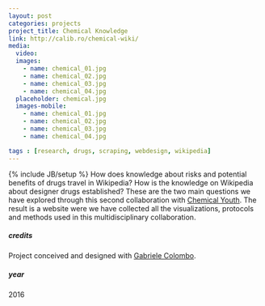 ```yaml
---
layout: post
categories: projects
project_title: Chemical Knowledge
link: http://calib.ro/chemical-wiki/
media:
  video:
  images:
    - name: chemical_01.jpg
    - name: chemical_02.jpg
    - name: chemical_03.jpg
    - name: chemical_04.jpg
  placeholder: chemical.jpg
  images-mobile:
    - name: chemical_01.jpg
    - name: chemical_02.jpg
    - name: chemical_03.jpg
    - name: chemical_04.jpg

tags : [research, drugs, scraping, webdesign, wikipedia]
---
```

{% include JB/setup %}
How does knowledge about risks and potential benefits of drugs travel in Wikipedia? How is the knowledge on Wikipedia about designer drugs established? These are the two main questions we have explored through this second collaboration with [Chemical Youth](https://chemicalyouth.org/). The result is a website were we have collected all the visualizations, protocols and methods used in this multidisciplinary collaboration.

##### credits
Project conceived and designed with [Gabriele Colombo](http://www.densitydesign.org/person/gabriele-colombo/).

##### year
2016
